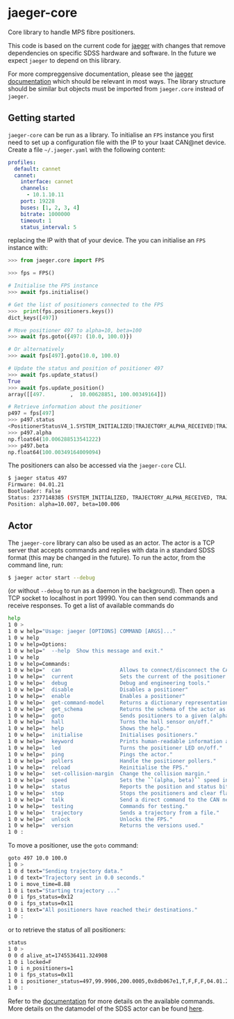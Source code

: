 # jaeger-core

Core library to handle MPS fibre positioners.

This code is based on the current code for [jaeger](https://github.com/sdss/jaeger) with changes that remove dependencies on specific SDSS hardware and software. In the future we expect `jaeger` to depend on this library.

For more compreggensive documentation, please see the [jaeger documentation](https://sdss-jaeger.readthedocs.io/en/latest/) which should be relevant in most ways. The library structure should be similar but objects must be imported from `jaeger.core` instead of `jaeger`.

## Getting started

`jaeger-core` can be run as a library. To initialise an `FPS` instance you first need to set up a configuration file with the IP to your Ixaat CAN@net device. Create a file `~/.jaeger.yaml` with the following content:

```yaml
profiles:
  default: cannet
  cannet:
    interface: cannet
    channels:
      - 10.1.10.11
    port: 19228
    buses: [1, 2, 3, 4]
    bitrate: 1000000
    timeout: 1
    status_interval: 5
```

replacing the IP with that of your device. The you can initialise an `FPS` instance with:

```python
>>> from jaeger.core import FPS

>>> fps = FPS()

# Initialise the FPS instance
>>> await fps.initialise()

# Get the list of positioners connected to the FPS
>>>  print(fps.positioners.keys())
dict_keys([497])

# Move positioner 497 to alpha=10, beta=100
>>> await fps.goto({497: (10.0, 100.0)})

# Or alternatively
>>> await fps[497].goto(10.0, 100.0)

# Update the status and position of positioner 497
>>> await fps.update_status()
True
>>> await fps.update_position()
array([[497.        ,  10.00628851, 100.00349164]])

# Retrieve information about the positioner
p497 = fps[497]
>>> p497.status
<PositionerStatusV4_1.SYSTEM_INITIALIZED|TRAJECTORY_ALPHA_RECEIVED|TRAJECTORY_BETA_RECEIVED|LOW_POWER_AFTER_MOVE|DISPLACEMENT_COMPLETED|DISPLACEMENT_COMPLETED_ALPHA|DISPLACEMENT_COMPLETED_BETA|CLOSED_LOOP_ALPHA|CLOSED_LOOP_BETA|MOTOR_ALPHA_CALIBRATED|MOTOR_BETA_CALIBRATED|DATUM_ALPHA_CALIBRATED|DATUM_BETA_CALIBRATED|DATUM_ALPHA_INITIALIZED|DATUM_BETA_INITIALIZED|COGGING_ALPHA_CALIBRATED: 2377148385>
>>> p497.alpha
np.float64(10.006288513541222)
>>> p497.beta
np.float64(100.00349164009094)
```

The positioners can also be accessed via the `jaeger-core` CLI.

```bash
$ jaeger status 497
Firmware: 04.01.21
Bootloader: False
Status: 2377148385 (SYSTEM_INITIALIZED, TRAJECTORY_ALPHA_RECEIVED, TRAJECTORY_BETA_RECEIVED, LOW_POWER_AFTER_MOVE, DISPLACEMENT_COMPLETED, DISPLACEMENT_COMPLETED_ALPHA, DISPLACEMENT_COMPLETED_BETA, CLOSED_LOOP_ALPHA, CLOSED_LOOP_BETA, MOTOR_ALPHA_CALIBRATED, MOTOR_BETA_CALIBRATED, DATUM_ALPHA_CALIBRATED, DATUM_BETA_CALIBRATED, DATUM_ALPHA_INITIALIZED, DATUM_BETA_INITIALIZED, COGGING_ALPHA_CALIBRATED)
Position: alpha=10.007, beta=100.006
```

## Actor

The `jaeger-core` library can also be used as an actor. The actor is a TCP server that accepts commands and replies with data in a standard SDSS format (this may be changed in the future). To run the actor, from the command line, run:

```bash
$ jaeger actor start --debug
```

(or without `--debug` to run as a daemon in the background). Then open a TCP socket to localhost in port 19990. You can then send commands and receive responses. To get a list of available commands do

```bash
help
1 0 >
1 0 w help="Usage: jaeger [OPTIONS] COMMAND [ARGS]..."
1 0 w help
1 0 w help=Options:
1 0 w help="  --help  Show this message and exit."
1 0 w help
1 0 w help=Commands:
1 0 w help="  can                   Allows to connect/disconnect the CAN interfaces."
1 0 w help="  current               Sets the current of the positioner."
1 0 w help="  debug                 Debug and engineering tools."
1 0 w help="  disable               Disables a positioner"
1 0 w help="  enable                Enables a positioner"
1 0 w help="  get-command-model     Returns a dictionary representation of the..."
1 0 w help="  get_schema            Returns the schema of the actor as a JSON schema."
1 0 w help="  goto                  Sends positioners to a given (alpha, beta) position."
1 0 w help="  hall                  Turns the hall sensor on/off."
1 0 w help="  help                  Shows the help."
1 0 w help="  initialise            Initialises positioners."
1 0 w help="  keyword               Prints human-readable information about a keyword."
1 0 w help="  led                   Turns the positioner LED on/off."
1 0 w help="  ping                  Pings the actor."
1 0 w help="  pollers               Handle the positioner pollers."
1 0 w help="  reload                Reinitialise the FPS."
1 0 w help="  set-collision-margin  Change the collision margin."
1 0 w help="  speed                 Sets the ``(alpha, beta)`` speed in RPM on the..."
1 0 w help="  status                Reports the position and status bit of a list of..."
1 0 w help="  stop                  Stops the positioners and clear flags."
1 0 w help="  talk                  Send a direct command to the CAN network and show..."
1 0 w help="  testing               Commands for testing."
1 0 w help="  trajectory            Sends a trajectory from a file."
1 0 w help="  unlock                Unlocks the FPS."
1 0 w help="  version               Returns the versions used."
1 0 :
```

To move a positioner, use the `goto` command:

```bash
goto 497 10.0 100.0
1 0 >
1 0 d text="Sending trajectory data."
1 0 d text="Trajectory sent in 0.0 seconds."
1 0 i move_time=8.88
1 0 i text="Starting trajectory ..."
0 0 i fps_status=0x12
0 0 i fps_status=0x11
1 0 i text="All positioners have reached their destinations."
1 0 :
```

or to retrieve the status of all positioners:

```bash
status
1 0 >
0 0 d alive_at=1745536411.324908
1 0 i locked=F
1 0 i n_positioners=1
1 0 i fps_status=0x11
1 0 i positioner_status=497,99.9906,200.0005,0x8db067e1,T,F,F,F,04.01.21,1,4,?
1 0 :
```

Refer to the [documentation](https://sdss-jaeger.readthedocs.io/en/latest/actor.html#jaeger-actor) for more details on the available commands. More details on the datamodel of the SDSS actor can be found [here](https://clu.readthedocs.io/en/latest/legacy.html).
